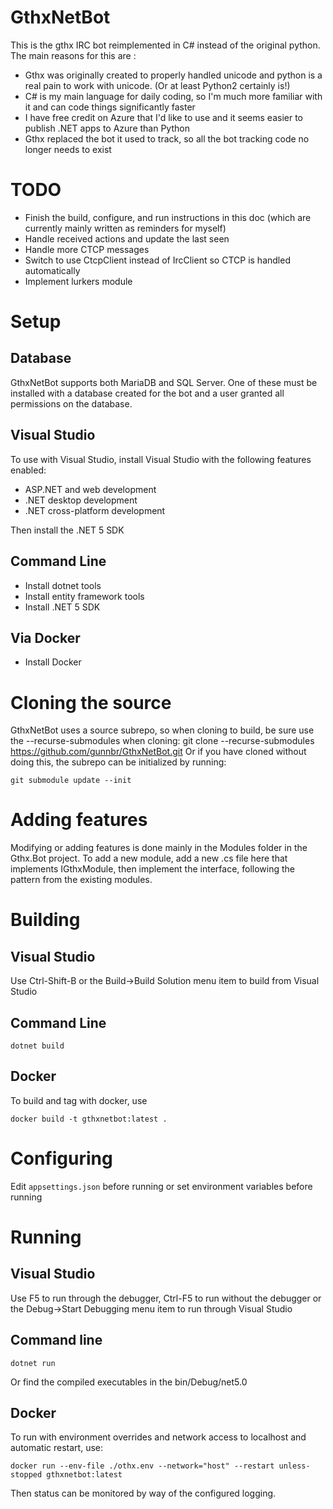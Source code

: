 # GthxNetBot
This is the gthx IRC bot reimplemented in C# instead of the original python.
The main reasons for this are :
* Gthx was originally created to properly handled unicode and python is a real pain to work with unicode. (Or at least Python2 certainly is!)
* C# is my main language for daily coding, so I'm much more familiar with it and can code things significantly faster
* I have free credit on Azure that I'd like to use and it seems easier to publish .NET apps to Azure than Python
* Gthx replaced the bot it used to track, so all the bot tracking code no longer needs to exist

# TODO
* Finish the build, configure, and run instructions in this doc (which are currently mainly written as reminders for myself)
* Handle received actions and update the last seen
* Handle more CTCP messages
* Switch to use CtcpClient instead of IrcClient so CTCP is handled automatically
* Implement lurkers module

# Setup
## Database
GthxNetBot supports both MariaDB and SQL Server. One of these must be installed with a database created
for the bot and a user granted all permissions on the database.

## Visual Studio
To use with Visual Studio, install Visual Studio with the following features enabled:
* ASP.NET and web development
* .NET desktop development
* .NET cross-platform development

Then install the .NET 5 SDK

## Command Line
* Install dotnet tools
* Install entity framework tools
* Install .NET 5 SDK

## Via Docker
* Install Docker

# Cloning the source
GthxNetBot uses a source subrepo, so when cloning to build, be sure use the --recurse-submodules when cloning:
    git clone --recurse-submodules https://github.com/gunnbr/GthxNetBot.git
Or if you have cloned without doing this, the subrepo can be initialized by running:

    git submodule update --init

# Adding features
Modifying or adding features is done mainly in the Modules folder in the Gthx.Bot project. To add a new module,
add a new .cs file here that implements IGthxModule, then implement the interface, following the pattern from
the existing modules.

# Building
## Visual Studio
Use Ctrl-Shift-B or the Build->Build Solution menu item to build from Visual Studio

## Command Line
    dotnet build

## Docker
To build and tag with docker, use

    docker build -t gthxnetbot:latest .


# Configuring
Edit `appsettings.json` before running or set environment variables before running

# Running
## Visual Studio
Use F5 to run through the debugger, Ctrl-F5 to run without the debugger or the Debug->Start Debugging
menu item to run through Visual Studio

## Command line
    dotnet run
Or find the compiled executables in the bin/Debug/net5.0

## Docker
To run with environment overrides and network access to localhost and automatic restart, use:

    docker run --env-file ./othx.env --network="host" --restart unless-stopped gthxnetbot:latest

Then status can be monitored by way of the configured logging.
